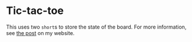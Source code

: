 # Tic-tac-toe

This uses two `short`s to store the state of the board.  For more information, see [the post] on my website.

[the post]: http://www.benjamintoll.com/2019/03/31/on-storing-state-of-tic-tac-toe/

